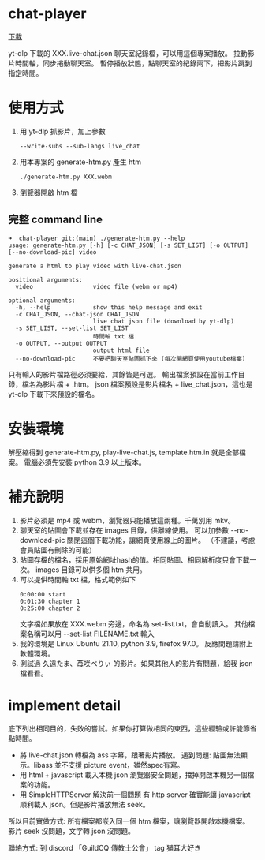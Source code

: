 # chat-player

[下載](https://github.com/ting1322/chat-player/releases/download/last/chat-player.zip)

yt-dlp 下載的 XXX.live-chat.json 聊天室紀錄檔，可以用這個專案播放。
拉動影片時間軸，同步捲動聊天室。
暫停播放狀態，點聊天室的紀錄兩下，把影片跳到指定時間。

# 使用方式

1. 用 yt-dlp 抓影片，加上參數
   ```
   --write-subs --sub-langs live_chat
   ```
2. 用本專案的 generate-htm.py 產生 htm
   ```
   ./generate-htm.py XXX.webm
   ```
3. 瀏覽器開啟 htm 檔

## 完整 command line
```
➜  chat-player git:(main) ./generate-htm.py --help
usage: generate-htm.py [-h] [-c CHAT_JSON] [-s SET_LIST] [-o OUTPUT] [--no-download-pic] video

generate a html to play video with live-chat.json

positional arguments:
  video                 video file (webm or mp4)

optional arguments:
  -h, --help            show this help message and exit
  -c CHAT_JSON, --chat-json CHAT_JSON
                        live chat json file (download by yt-dlp)
  -s SET_LIST, --set-list SET_LIST
                        時間軸 txt 檔
  -o OUTPUT, --output OUTPUT
                        output html file
  --no-download-pic     不要把聊天室貼圖抓下來 (每次開網頁使用youtube檔案)
```

只有輸入的影片檔路徑必須要給，其餘皆是可選。
輸出檔案預設在當前工作目錄，檔名為影片檔 + .htm。
json 檔案預設是影片檔名 + live_chat.json，這也是 yt-dlp 下載下來預設的檔名。

# 安裝環境

解壓縮得到 generate-htm.py, play-live-chat.js, template.htm.in 就是全部檔案。
電腦必須先安裝 python 3.9 以上版本。

# 補充說明

1. 影片必須是 mp4 或 webm，瀏覽器只能播放這兩種。千萬別用 mkv。
2. 聊天室的貼圖會下載並存在 images 目錄，供離線使用。
   可以加參數 --no-download-pic 關閉這個下載功能，讓網頁使用線上的圖片。
   （不建議，考慮會員貼圖有刪除的可能）
3. 貼圖存檔的檔名，採用原始網址hash的值。相同貼圖、相同解析度只會下載一次。
   images 目錄可以供多個 htm 共用。
4. 可以提供時間軸 txt 檔，格式範例如下
   ````
   0:00:00 start
   0:01:30 chapter 1
   0:25:00 chapter 2
   ````
   文字檔如果放在 XXX.webm 旁邊，命名為 set-list.txt，會自動讀入。
   其他檔案名稱可以用 --set-list FILENAME.txt 輸入
5. 我的環境是 Linux Ubuntu 21.10, python 3.9, firefox 97.0。
   反應問題請附上軟體環境。
6. 測試過 久遠たま、苺咲べりぃ 的影片。如果其他人的影片有問題，給我 json 檔看看。
   
# implement detail

底下列出相同目的，失敗的嘗試。如果你打算做相同的東西，這些經驗或許能節省點時間。

- 將 live-chat.json 轉檔為 ass 字幕，跟著影片播放。
  遇到問題: 貼圖無法顯示。libass 並不支援 picture event，雖然spec有寫。
- 用 html + javascript 載入本機 json
  瀏覽器安全問題，擋掉開啟本機另一個檔案的功能。
- 用 SimpleHTTPServer 解決前一個問題
  有 http server 確實能讓 javascript 順利載入 json。但是影片播放無法 seek。

所以目前實做方式: 所有檔案都嵌入同一個 htm 檔案，讓瀏覽器開啟本機檔案。
影片 seek 沒問題，文字轉 json 沒問題。

聯絡方式: 到 discord 「GuildCQ 傳教士公會」 tag 猫耳大好き
